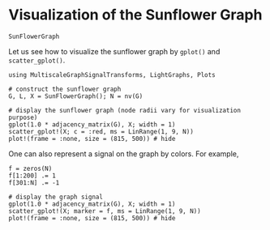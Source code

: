 # Visualization of the Sunflower Graph
```@docs
SunFlowerGraph
```
Let us see how to visualize the sunflower graph by `gplot()` and `scatter_gplot()`.
```@example sunflower
using MultiscaleGraphSignalTransforms, LightGraphs, Plots

# construct the sunflower graph
G, L, X = SunFlowerGraph(); N = nv(G)

# display the sunflower graph (node radii vary for visualization purpose)
gplot(1.0 * adjacency_matrix(G), X; width = 1)
scatter_gplot!(X; c = :red, ms = LinRange(1, 9, N))
plot!(frame = :none, size = (815, 500)) # hide
```
One can also represent a signal on the graph by colors. For example,
```@example sunflower
f = zeros(N)
f[1:200] .= 1
f[301:N] .= -1

# display the graph signal
gplot(1.0 * adjacency_matrix(G), X; width = 1)
scatter_gplot!(X; marker = f, ms = LinRange(1, 9, N))
plot!(frame = :none, size = (815, 500)) # hide
```
